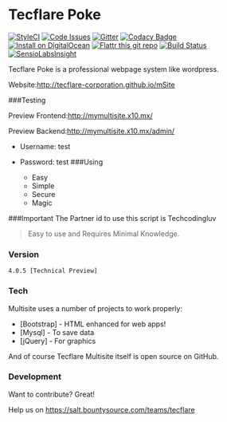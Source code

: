 # Tecflare Poke

[![StyleCI](https://styleci.io/repos/52529036/shield)](https://styleci.io/repos/52529036)
[![Code Issues](https://www.quantifiedcode.com/api/v1/project/901eaa2be4934f6a89a4ef874ee28239/badge.svg)](https://www.quantifiedcode.com/app/project/901eaa2be4934f6a89a4ef874ee28239)
[![Gitter](https://badges.gitter.im/Join%20Chat.svg)](https://gitter.im/Tecflare-Corporation/mSite?utm_source=badge&utm_medium=badge&utm_campaign=pr-badge)
[![Codacy Badge](https://api.codacy.com/project/badge/grade/80d424e7f98749549cc314b4fc827abd)](https://www.codacy.com/app/dodiaraculus/mSite)
[![Install on DigitalOcean](http://doinstall.bearbin.net/button.svg)](http://doinstall.bearbin.net/install?url=https://github.com/alwaysontop617/Better-WebSite/
)
[![Flattr this git repo](http://api.flattr.com/button/flattr-badge-large.png)](https://flattr.com/profile/dodiaraculus17)
[![Build Status](https://travis-ci.org/alwaysontop617/Better-WebSite.svg?branch=master)](https://travis-ci.org/alwaysontop617/Better-WebSite)
[![SensioLabsInsight](https://insight.sensiolabs.com/projects/e7187f89-9ebb-474f-8720-5a0ec740d313/small.png)](https://insight.sensiolabs.com/projects/e7187f89-9ebb-474f-8720-5a0ec740d313)

Tecflare Poke is a professional webpage system like wordpress.

Website:http://tecflare-corporation.github.io/mSite

###Testing 

Preview Frontend:http://mymultisite.x10.mx/

Preview Backend:http://mymultisite.x10.mx/admin/

- Username: test
- Password: test
###Using

  - Easy
  - Simple
  - Secure
  - Magic

###Important
The Partner id to use this script is Techcodingluv

>Easy to use and Requires Minimal Knowledge.


### Version
```
4.0.5 [Technical Preview]
```

### Tech

Multisite uses a number of projects to work properly:

* [Bootstrap] - HTML enhanced for web apps!
* [Mysql] - To save data
* [jQuery] - For graphics

And of course Tecflare Multisite itself is open source on GitHub.

### Development

Want to contribute? Great!

Help us on https://salt.bountysource.com/teams/tecflare





